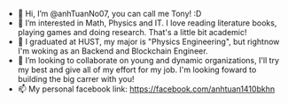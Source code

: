 - 👋 Hi, I’m @anhTuanNo07, you can call me Tony! :D
- 👀 I’m interested in Math, Physics and IT. I love reading literature books, playing games and doing research. That's a little bit academic!
- 🌱 I graduated at HUST, my major is "Physics Engineering", but rightnow I'm woking as an Backend and Blockchain Engineer.
- 💞️ I’m looking to collaborate on young and dynamic organizations, I'll try my best and give all of my effort for my job. I'm looking foward to building the big carrer with you!
- 📫 My personal facebook link: https://facebook.com/anhtuan1410bkhn


<!---
anhtuanpc/anhtuanpc is a ✨ special ✨ repository because its `README.md` (this file) appears on your GitHub profile.
You can click the Preview link to take a look at your changes.
--->

